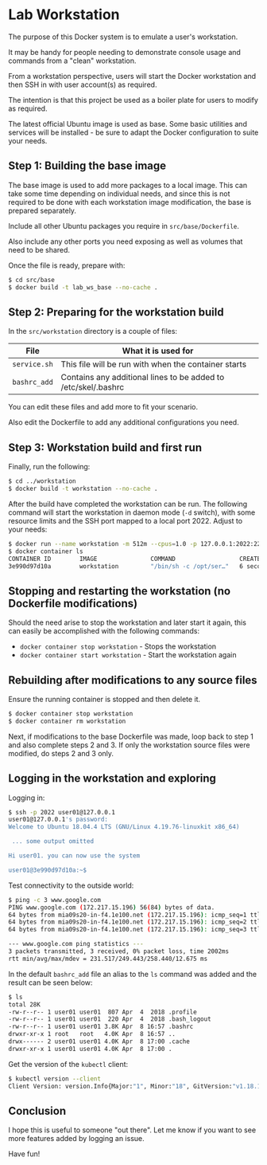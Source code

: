 # Lab Workstation

The purpose of this Docker system is to emulate a user's workstation.

It may be handy for people needing to demonstrate console usage and commands from a "clean" workstation. 

From a workstation perspective, users will start the Docker workstation and then SSH in with user account(s) as required.

The intention is that this project be used as a boiler plate for users to modify as required.

The latest official Ubuntu image is used as base. Some basic utilities and services will be installed - be sure to adapt the Docker configuration to suite your needs.

## Step 1: Building the base image

The base image is used to add more packages to a local image. This can take some time depending on individual needs, and since this is not required to be done with each workstation image modification, the base is prepared separately.

Include all other Ubuntu packages you require in  `src/base/Dockerfile`.

Also include any other ports you need exposing as well as volumes that need to be shared.

Once the file is ready, prepare with:

```bash
$ cd src/base
$ docker build -t lab_ws_base --no-cache .
```

## Step 2: Preparing for the workstation build

In the `src/workstation` directory is a couple of files:

| File         | What it is used for                                            |
|--------------|----------------------------------------------------------------|
| `service.sh` | This file will be run with when the container starts           |
| `bashrc_add` | Contains any additional lines to be added to /etc/skel/.bashrc |

You can edit these files and add more to fit your scenario.

Also edit the Dockerfile to add any additional configurations you need.

## Step 3: Workstation build and first run

Finally, run the following:

```bash
$ cd ../workstation
$ docker build -t workstation --no-cache .
```

After the build have completed the workstation can be run. The following command will start the workstation in daemon mode (`-d` switch), with some resource limits and the SSH port mapped to a local port 2022. Adjust to your needs:

```bash
$ docker run --name workstation -m 512m --cpus=1.0 -p 127.0.0.1:2022:22 -d workstation
$ docker container ls
CONTAINER ID        IMAGE               COMMAND                  CREATED             STATUS              PORTS                    NAMES
3e990d97d10a        workstation         "/bin/sh -c /opt/ser…"   6 seconds ago       Up 6 seconds        127.0.0.1:2022->22/tcp   workstation
```

## Stopping and restarting the workstation (no Dockerfile modifications)

Should the need arise to stop the workstation and later start it again, this can easily be accomplished with the following commands:

* `docker container stop workstation` - Stops the workstation
* `docker container start workstation` - Start the workstation again

## Rebuilding after modifications to any source files

Ensure the running container is stopped and then delete it.

```bash
$ docker container stop workstation
$ docker container rm workstation
```

Next, if modifications to the base Dockerfile was made, loop back to step 1 and also complete steps 2 and 3. If only the workstation source files were modified, do steps 2 and 3 only.

## Logging in the workstation and exploring

Logging in:

```bash
$ ssh -p 2022 user01@127.0.0.1
user01@127.0.0.1's password: 
Welcome to Ubuntu 18.04.4 LTS (GNU/Linux 4.19.76-linuxkit x86_64)

 ... some output omitted

Hi user01. you can now use the system

user01@3e990d97d10a:~$ 
```

Test connectivity to the outside world:

```bash
$ ping -c 3 www.google.com
PING www.google.com (172.217.15.196) 56(84) bytes of data.
64 bytes from mia09s20-in-f4.1e100.net (172.217.15.196): icmp_seq=1 ttl=37 time=231 ms
64 bytes from mia09s20-in-f4.1e100.net (172.217.15.196): icmp_seq=2 ttl=37 time=258 ms
64 bytes from mia09s20-in-f4.1e100.net (172.217.15.196): icmp_seq=3 ttl=37 time=258 ms

--- www.google.com ping statistics ---
3 packets transmitted, 3 received, 0% packet loss, time 2002ms
rtt min/avg/max/mdev = 231.517/249.443/258.440/12.675 ms
```

In the default `bashrc_add` file an alias to the `ls` command was added and the result can be seen below:

```bash
$ ls
total 28K
-rw-r--r-- 1 user01 user01  807 Apr  4  2018 .profile
-rw-r--r-- 1 user01 user01  220 Apr  4  2018 .bash_logout
-rw-r--r-- 1 user01 user01 3.8K Apr  8 16:57 .bashrc
drwxr-xr-x 1 root   root   4.0K Apr  8 16:57 ..
drwx------ 2 user01 user01 4.0K Apr  8 17:00 .cache
drwxr-xr-x 1 user01 user01 4.0K Apr  8 17:00 .
```

Get the version of the `kubectl` client:

```bash
$ kubectl version --client
Client Version: version.Info{Major:"1", Minor:"18", GitVersion:"v1.18.1", GitCommit:"7879fc12a63337efff607952a323df90cdc7a335", GitTreeState:"clean", BuildDate:"2020-04-08T17:38:50Z", GoVersion:"go1.13.9", Compiler:"gc", Platform:"linux/amd64"}
```

## Conclusion

I hope this is useful to someone "out there". Let me know if you want to see more features added by logging an issue.

Have fun!
